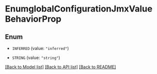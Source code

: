 # EnumglobalConfigurationJmxValueBehaviorProp

## Enum


* `INFERRED` (value: `"inferred"`)

* `STRING` (value: `"string"`)


[[Back to Model list]](../README.md#documentation-for-models) [[Back to API list]](../README.md#documentation-for-api-endpoints) [[Back to README]](../README.md)


